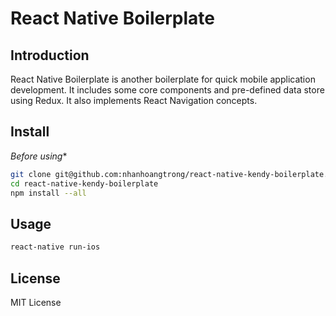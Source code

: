 # React Native Boilerplate

## Introduction

React Native Boilerplate is another boilerplate for quick mobile application development. It includes some core components and pre-defined data store using Redux. It also implements React Navigation concepts.

## Install

*Before using**

```sh
git clone git@github.com:nhanhoangtrong/react-native-kendy-boilerplate.git
cd react-native-kendy-boilerplate
npm install --all
```

## Usage

```sh
react-native run-ios
```

## License

MIT License
